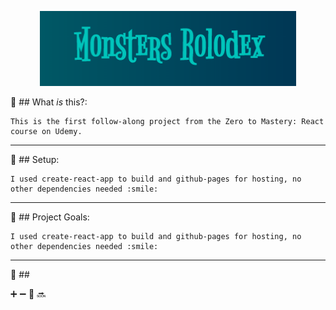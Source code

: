 <p align="center">
  <img width="410" height="120" src="./public/title.png" alt="Monsters Logo">
</p>

:large_blue_circle: ## What _is_ this?:

    This is the first follow-along project from the Zero to Mastery: React course on Udemy.

---

:large_blue_circle: ## Setup:

    I used create-react-app to build and github-pages for hosting, no other dependencies needed :smile:

---

:large_blue_circle: ## Project Goals:

    I used create-react-app to build and github-pages for hosting, no other dependencies needed :smile:

---

:large_blue_circle: ##

:heavy_plus_sign:
:heavy_minus_sign:
:link:
:soon:
